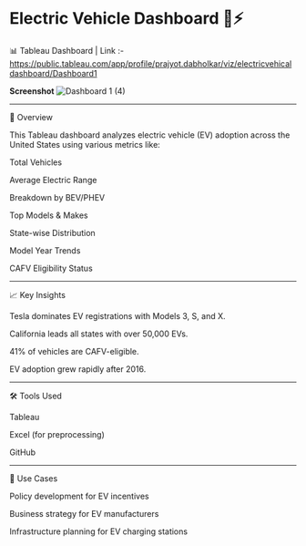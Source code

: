 # Electric Vehicle Dashboard 🚗⚡

📊 Tableau Dashboard |
Link :- https://public.tableau.com/app/profile/prajyot.dabholkar/viz/electricvehicaldashboard/Dashboard1

**Screenshot**  ![Dashboard 1 (4)](https://github.com/user-attachments/assets/62471693-a6bb-42c1-9667-8259c14bb513)

---

📌 Overview

This Tableau dashboard analyzes electric vehicle (EV) adoption across the United States using various metrics like:

Total Vehicles

Average Electric Range

Breakdown by BEV/PHEV

Top Models & Makes

State-wise Distribution

Model Year Trends

CAFV Eligibility Status

---

📈 Key Insights

Tesla dominates EV registrations with Models 3, S, and X.

California leads all states with over 50,000 EVs.

41% of vehicles are CAFV-eligible.

EV adoption grew rapidly after 2016.



---

🛠 Tools Used

Tableau

Excel (for preprocessing)

GitHub



---

📎 Use Cases

Policy development for EV incentives

Business strategy for EV manufacturers

Infrastructure planning for EV charging stations
